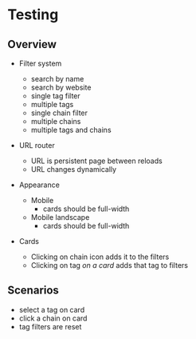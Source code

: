 # Testing

## Overview

- Filter system
  - search by name
  - search by website
  - single tag filter
  - multiple tags
  - single chain filter
  - multiple chains
  - multiple tags and chains

- URL router
  - URL is persistent page between reloads
  - URL changes dynamically

- Appearance
  - Mobile
    - cards should be full-width
  - Mobile landscape
    - cards should be full-width

- Cards
  - Clicking on chain icon adds it to the filters
  - Clicking on tag *on a card* adds that tag to filters

## Scenarios

- select a tag on card
- click a chain on card
- tag filters are reset
